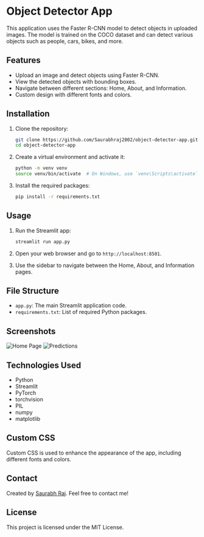 # Object Detector App

This application uses the Faster R-CNN model to detect objects in uploaded images. The model is trained on the COCO dataset and can detect various objects such as people, cars, bikes, and more.

## Features

- Upload an image and detect objects using Faster R-CNN.
- View the detected objects with bounding boxes.
- Navigate between different sections: Home, About, and Information.
- Custom design with different fonts and colors.

## Installation

1. Clone the repository:
    ```sh
    git clone https://github.com/Saurabhraj2002/object-detector-app.git
    cd object-detector-app
    ```

2. Create a virtual environment and activate it:
    ```sh
    python -m venv venv
    source venv/bin/activate  # On Windows, use `venv\Scripts\activate`
    ```

3. Install the required packages:
    ```sh
    pip install -r requirements.txt
    ```

## Usage

1. Run the Streamlit app:
    ```sh
    streamlit run app.py
    ```

2. Open your web browser and go to `http://localhost:8501`.

3. Use the sidebar to navigate between the Home, About, and Information pages.

## File Structure

- `app.py`: The main Streamlit application code.
- `requirements.txt`: List of required Python packages.

## Screenshots

![Home Page](![image](https://github.com/Saurabhraj2002/Object-Detection-Streamlit/assets/137194324/68047501-1d7b-49bd-b9b3-3f7fbb406bfa)
)
![Predictions](![image](https://github.com/Saurabhraj2002/Object-Detection-Streamlit/assets/137194324/6d7b2500-5136-4743-9203-19253ac0e01a)
)

## Technologies Used

- Python
- Streamlit
- PyTorch
- torchvision
- PIL
- numpy
- matplotlib

## Custom CSS

Custom CSS is used to enhance the appearance of the app, including different fonts and colors.

## Contact

Created by [Saurabh Raj](https://www.linkedin.com/in/saurabh-raj-7b1894268/). Feel free to contact me!

## License

This project is licensed under the MIT License.



